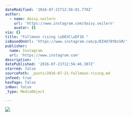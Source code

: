 ```yaml
---
dateModified: '2016-07-21T12:56:01.776Z'
author:
  - name: daisy.seilern
    url: 'https://www.instagram.com/daisy.seilern'
    avatar: {}
via: {}
title: "Fullmoon rising \uD83C\uDF1D "
isBasedOnUrl: 'https://www.instagram.com/p/BIHU78YDsSM/'
publisher:
  name: Instagram
  url: 'https://www.instagram.com'
description: ' '
datePublished: '2016-07-21T12:56:46.387Z'
starred: false
sourcePath: _posts/2016-07-21-fullmoon-rising.md
inFeed: true
hasPage: false
inNav: false
_type: MediaObject

---
```

![ ](https://imgflo.herokuapp.com/graph/vahj1ThiexotieMo/ba45724c7ba24b17bc406bba1000fde2/croprotate.jpg?cropheight=431&cropwidth=640&degrees=0&input=https%3A%2F%2Fscontent.cdninstagram.com%2Ft51.2885-15%2Fs640x640%2Fsh0.08%2Fe35%2F13767630_270766646613433_135072234_n.jpg%3Fig_cache_key%3DMTI5OTA5OTA5NzcyNzE1NzM4OA%253D%253D.2&x=0&y=104)
